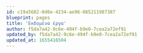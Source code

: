 ```yaml
---
id: c19a5682-0d6e-4234-ae96-065211987387
blueprint: pages
title: 'Εκδομένα έργα'
author: f5da7a42-9c6e-494f-b9e0-7cea2a72ef91
updated_by: f5da7a42-9c6e-494f-b9e0-7cea2a72ef91
updated_at: 1655416504
---
```

